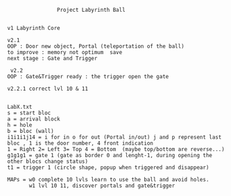     				Project Labyrinth Ball
     
     
    v1 Labyrinth Core
    
    v2.1
    OOP : Door new object, Portal (teleportation of the ball)
    to improve : memory not optimum  save
    next stage : Gate and Trigger
    
     v2.2 
    OOP : Gate&Trigger ready : the trigger open the gate
    
    v2.2.1 correct lvl 10 & 11
    
    
    LabX.txt
    s = start bloc
    a = arrival block
    h = hole
    b = bloc (wall)
    i1i1i1j14 = i for in o for out (Portal in/out) j and p represent last bloc , 1 is the door number, 4 front indication
    1 = Right 2= Left 3= Top 4 = Bottom  (maybe top/bottom are reverse...)
    g1g1g1 = gate 1 (gate as border 0 and lenght-1, during opening the other blocs change status)
    t1 = trigger 1 (circle shape, popup when triggered and disappear)
    
    MAPs = w0 complete 10 lvls learn to use the ball and avoid holes.
    	   w1 lvl 10 11, discover portals and gate&trigger